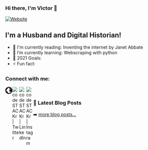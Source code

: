 ### Hi there, I'm Victor 👋

[![Website](https://img.shields.io/website?label=victorharbo.com&style=for-the-badge&url=https%3A%2F%2Fvictorharbo.com)](https://www.victorharbo.com)

## I'm a Husband and Digital Historian!

- 📕 I'm currently reading: Inventing the internet by Janet Abbate
- 🌱 I’m currently learning: Webscraping with python
- 🥅 2021 Goals: 
- ⚡ Fun fact: 

### Connect with me:

[<img align="left" alt="victorharbo.com" width="22px" src="https://raw.githubusercontent.com/iconic/open-iconic/master/svg/globe.svg" />][website]
[<img align="left" alt="codeSTACKr | Twitter" width="22px" src="https://cdn.jsdelivr.net/npm/simple-icons@v3/icons/twitter.svg" />][twitter]
[<img align="left" alt="codeSTACKr | LinkedIn" width="22px" src="https://cdn.jsdelivr.net/npm/simple-icons@v3/icons/linkedin.svg" />][linkedin]
[<img align="left" alt="codeSTACKr | Instagram" width="22px" src="https://cdn.jsdelivr.net/npm/simple-icons@v3/icons/instagram.svg" />][instagram]

<br />


### 📕 Latest Blog Posts

<!-- BLOG-POST-LIST:START -->
<!-- BLOG-POST-LIST:END -->

➡️ [more blog posts...](https://www.victorharbo.com)

[website]: https://www.victorharbo.com
[twitter]: https://twitter.com/VictorHarbo
[instagram]: https://www.instagram.com/victorharbo/
[linkedin]: https://www.linkedin.com/in/victor-harbo-olesen-936585156/
